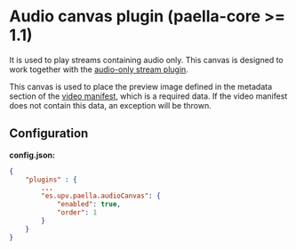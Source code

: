 # Audio canvas plugin (paella-core >= 1.1)

It is used to play streams containing audio only. This canvas is designed to work together with the [audio-only stream plugin](audio_video_plugin.md).

This canvas is used to place the preview image defined in the metadata section of the [video manifest](video_manifest.md), which is a required data. If the video manifest does not contain this data, an exception will be thrown.

## Configuration

**config.json:**

```json
{
    "plugins" : {
        ...
        "es.upv.paella.audioCanvas": {
            "enabled": true,
            "order": 1
        }
    }
}
```
